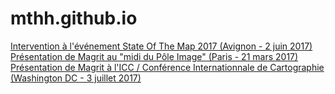 # mthh.github.io

[Intervention à l'événement State Of The Map 2017 (Avignon - 2 juin 2017)](http://mthh.github.io/sotm_riate/)  
[Présentation de Magrit au "midi du Pôle Image" (Paris - 21 mars 2017)](http://mthh.github.io/carto/)  
[Présentation de Magrit à l'ICC / Conférence Internationnale de Cartographie (Washington DC - 3 juillet 2017)](http://mthh.github.io/icc17/)  
